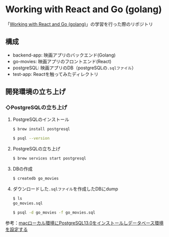 # Working with React and Go (golang)
「[Working with React and Go (golang)](https://www.udemy.com/course/working-with-react-and-go-golang/)」の学習を行った際のリポジトリ

## 構成
* backend-app: 映画アプリのバックエンド(Golang)
* go-movies: 映画アプリのフロントエンド(React)
* postgreSQL: 映画アプリのDB（postgreSQLの`.sqlファイル`）
* test-app: Reactを触ってみたディレクトリ

## 開発環境の立ち上げ
### ◇PostgreSQLの立ち上げ
1. PostgreSQLのインストール
    ```bash
    $ brew install postgresql
    ```
    ```bash
    $ psql --version
    ```
2. PostgreSQLの立ち上げ
    ```bash
    $ brew services start postgresql
    ```
3. DBの作成
    ```bash
    $ createdb go_movies
    ```
4. ダウンロードした`.sqlファイル`を作成したDBにdump
    ```bash
    $ ls
    go_movies.sql
    ```
    ```bash
    $ psql -d go_movies -f go_movies.sql
    ```
参考：[macローカル環境にPostgreSQL13.0をインストールしデータベース環境を設定する](https://tomato-develop.com/mac-local-postgresql-database/)